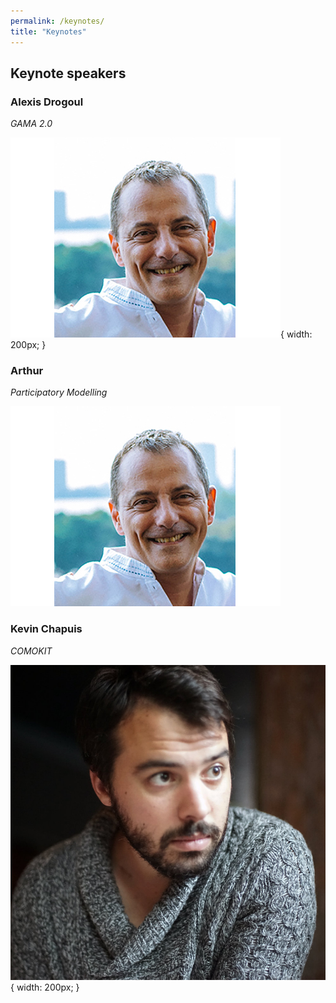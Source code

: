 ```yaml
---
permalink: /keynotes/
title: "Keynotes"
---
```


## Keynote speakers

### Alexis Drogoul 

*GAMA 2.0*

![Alexis Drogoul](../_includes/alexisdrogoul432-2.jpg){ width: 200px; }

### Arthur

*Participatory Modelling*

![](../_includes/alexisdrogoul432-2.jpg)

### Kevin Chapuis 

*COMOKIT*

![Kevin Chapuis](../_includes/KevinChapuis.jpg){ width: 200px; }
